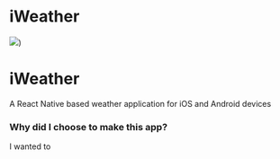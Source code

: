 # iWeather
![](http://i.imgur.com/m7CaXQv.png))

# iWeather
A React Native based weather application for iOS and Android devices



### Why did I choose to make this app?

I wanted to 
